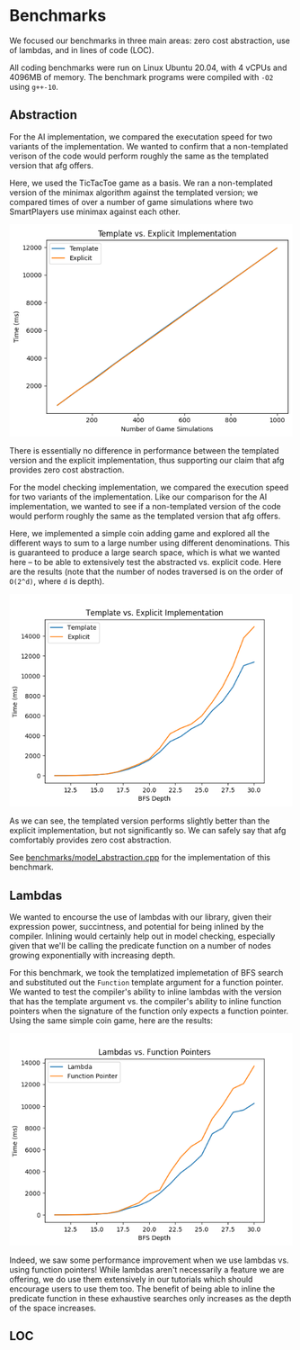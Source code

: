 Benchmarks
==========
We focused our benchmarks in three main areas: zero cost abstraction, use of lambdas, and in lines of code (LOC).

All coding benchmarks were run on Linux Ubuntu 20.04, with 4 vCPUs and 4096MB of memory. The benchmark programs were compiled with `-O2` using `g++-10`.

Abstraction
-----------
For the AI implementation, we compared the executation speed for two variants of the implementation. We wanted to confirm that a non-templated verison of the code would perform roughly the same as the templated version that afg offers.

Here, we used the TicTacToe game as a basis. We ran a non-templated version of the minimax algorithm against the templated version; we compared times of over a number of game simulations where two SmartPlayers use minimax against each other.

![ai_abstraction](./ai_abstraction.png)

There is essentially no difference in performance between the templated version and the explicit implementation, thus supporting our claim that afg provides zero cost abstraction.

For the model checking implementation, we compared the execution speed for two variants of the implementation. Like our comparison for the AI implementation, we wanted to see if a non-templated version of the code would perform roughly the same as the templated version that afg offers.

Here, we implemented a simple coin adding game and explored all the different ways to sum to a large number using different denominations. This is guaranteed to produce a large search space, which is what we wanted here – to be able to extensively test the abstracted vs. explicit code. Here are the results (note that the number of nodes traversed is on the order of `O(2^d)`, where `d` is depth).

![abstraction](./abstraction.png)

As we can see, the templated version performs slightly better than the explicit implementation, but not significantly so. We can safely say that afg comfortably provides zero cost abstraction.

See [benchmarks/model_abstraction.cpp](../benchmarks/model_abstraction.cpp) for the implementation of this benchmark.

Lambdas
-------
We wanted to encourse the use of lambdas with our library, given their expression power, succintness, and potential for being inlined by the compiler. Inlining would certainly help out in model checking, especially given that we'll be calling the predicate function on a number of nodes growing exponentially with increasing depth.

For this benchmark, we took the templatized implemetation of BFS search and substituted out the `Function` template argument for a function pointer. We wanted to test the compiler's ability to inline lambdas with the version that has the template argument vs. the compiler's ability to inline function pointers when the signature of the function only expects a function pointer. Using the same simple coin game, here are the results:

![inline](./inline.png)

Indeed, we saw some performance improvement when we use lambdas vs. using function pointers! While lambdas aren't necessarily a feature we are offering, we do use them extensively in our tutorials which should encourage users to use them too. The benefit of being able to inline the predicate function in these exhaustive searches only increases as the depth of the space increases.

LOC
---
